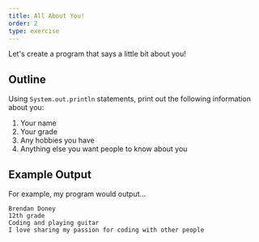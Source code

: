 ```yaml
---
title: All About You!
order: 2
type: exercise
---
```


Let's create a program that says a little bit about you!

## Outline

Using `System.out.println` statements, print out the following information about you:

1. Your name
2. Your grade
3. Any hobbies you have
4. Anything else you want people to know about you

## Example Output

For example, my program would output...

```rawtext
Brendan Doney
12th grade
Coding and playing guitar
I love sharing my passion for coding with other people
```
